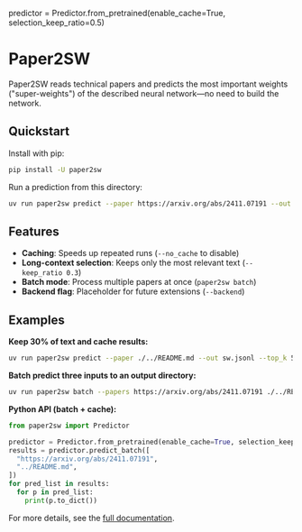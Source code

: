 predictor = Predictor.from_pretrained(enable_cache=True, selection_keep_ratio=0.5)

# Paper2SW

Paper2SW reads technical papers and predicts the most important weights ("super-weights") of the described neural network—no need to build the network.

## Quickstart

Install with pip:
```bash
pip install -U paper2sw
```

Run a prediction from this directory:
```bash
uv run paper2sw predict --paper https://arxiv.org/abs/2411.07191 --out sw.jsonl --top_k 5
```

## Features
- **Caching**: Speeds up repeated runs (`--no_cache` to disable)
- **Long-context selection**: Keeps only the most relevant text (`--keep_ratio 0.3`)
- **Batch mode**: Process multiple papers at once (`paper2sw batch`)
- **Backend flag**: Placeholder for future extensions (`--backend`)

## Examples

**Keep 30% of text and cache results:**
```bash
uv run paper2sw predict --paper ./../README.md --out sw.jsonl --top_k 5 --keep_ratio 0.3
```

**Batch predict three inputs to an output directory:**
```bash
uv run paper2sw batch --papers https://arxiv.org/abs/2411.07191 ./../README.md ./../LICENSE --out_dir ./outs --top_k 3
```

**Python API (batch + cache):**
```python
from paper2sw import Predictor

predictor = Predictor.from_pretrained(enable_cache=True, selection_keep_ratio=0.5)
results = predictor.predict_batch([
  "https://arxiv.org/abs/2411.07191",
  "../README.md",
])
for pred_list in results:
  for p in pred_list:
    print(p.to_dict())
```

For more details, see the [full documentation](https://ash-blanc.github.io/Paper2SW/).